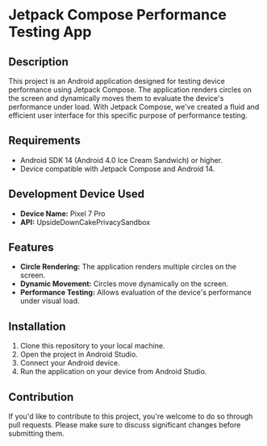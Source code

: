 # Jetpack Compose Performance Testing App

## Description

This project is an Android application designed for testing device performance using Jetpack Compose. The application renders circles on the screen and dynamically moves them to evaluate the device's performance under load. With Jetpack Compose, we've created a fluid and efficient user interface for this specific purpose of performance testing.

## Requirements

- Android SDK 14 (Android 4.0 Ice Cream Sandwich) or higher.
- Device compatible with Jetpack Compose and Android 14.

## Development Device Used

- **Device Name:** Pixel 7 Pro
- **API:** UpsideDownCakePrivacySandbox

## Features

- **Circle Rendering:** The application renders multiple circles on the screen.
- **Dynamic Movement:** Circles move dynamically on the screen.
- **Performance Testing:** Allows evaluation of the device's performance under visual load.

## Installation

1. Clone this repository to your local machine.
2. Open the project in Android Studio.
3. Connect your Android device.
4. Run the application on your device from Android Studio.

## Contribution

If you'd like to contribute to this project, you're welcome to do so through pull requests. Please make sure to discuss significant changes before submitting them.
